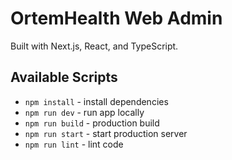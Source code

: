 # OrtemHealth Web Admin

Built with Next.js, React, and TypeScript.

## Available Scripts

- `npm install` - install dependencies
- `npm run dev` - run app locally
- `npm run build` - production build
- `npm run start` - start production server
- `npm run lint` - lint code
